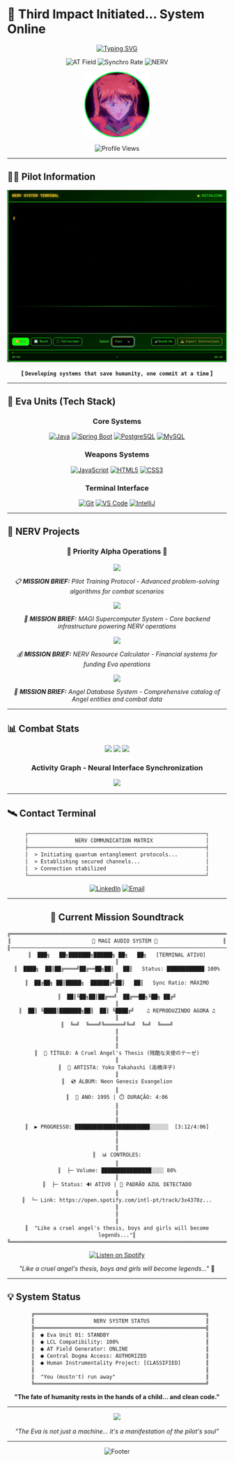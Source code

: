 # 🚀 Third Impact Initiated... System Online

<div align="center">
  
[![Typing SVG](https://readme-typing-svg.demolab.com?font=JetBrains+Mono&size=25&duration=3000&pause=1000&color=800080&center=true&vCenter=true&multiline=true&width=600&height=100&lines=Third+Impact+Initiated...;AT+Field+Activated;Synchro+Rate%3A+100%25;Pilot+Adilson+Junior+Ready)](https://git.io/typing-svg)

![AT Field](https://img.shields.io/badge/AT_FIELD-ACTIVATED-00FF00?style=for-the-badge&logo=data:image/svg+xml;base64,PHN2ZyB3aWR0aD0iMjQiIGhlaWdodD0iMjQiIHZpZXdCb3g9IjAgMCAyNCAyNCIgZmlsbD0ibm9uZSIgeG1sbnM9Imh0dHA6Ly93d3cudzMub3JnLzIwMDAvc3ZnIj4KPHBvbHlnb24gcG9pbnRzPSIxMiwwIDIwLjQ4NTIsNi4wIDIwLjQ4NTIsMTggMTIsMjQgMy41MTQ4MiwxOCAzLjUxNDgyLDYiIGZpbGw9IiMwMEZGMDAiLz4KPC9zdmc+)
![Synchro Rate](https://img.shields.io/badge/SYNCHRO_RATE-100%25-FF0000?style=for-the-badge)
![NERV](https://img.shields.io/badge/NERV-CLASSIFIED-800080?style=for-the-badge&labelColor=000000)

<img src="./assets/avatar.gif" width="150"/>

![Profile Views](https://komarev.com/ghpvc/?username=adil-jr&color=800080&style=for-the-badge&label=TERMINAL+ACCESS)

</div>

---

## 👨‍💻 Pilot Information

<p align="center">
  <img src="./assets/pilot_information.gif" alt="Animated GIF" />
</p>

<div align="center">

**[ `Developing systems that save humanity, one commit at a time` ]**

</div>

---

## 🤖 Eva Units (Tech Stack)

<div align="center">

### Core Systems

[![Java](https://img.shields.io/badge/JAVA-007396?style=for-the-badge&logo=java&logoColor=white&labelColor=800080)](https://www.java.com/)
[![Spring Boot](https://img.shields.io/badge/SPRING_BOOT-6DB33F?style=for-the-badge&logo=spring-boot&logoColor=white&labelColor=800080)](https://spring.io/projects/spring-boot)
[![PostgreSQL](https://img.shields.io/badge/POSTGRESQL-336791?style=for-the-badge&logo=postgresql&logoColor=white&labelColor=800080)](https://www.postgresql.org/)
[![MySQL](https://img.shields.io/badge/MYSQL-4479A1?style=for-the-badge&logo=mysql&logoColor=white&labelColor=800080)](https://www.mysql.com/)

### Weapons Systems

[![JavaScript](https://img.shields.io/badge/JAVASCRIPT-F7DF1E?style=for-the-badge&logo=javascript&logoColor=black&labelColor=00FF00)](https://developer.mozilla.org/en-US/docs/Web/JavaScript)
[![HTML5](https://img.shields.io/badge/HTML5-E34F26?style=for-the-badge&logo=html5&logoColor=white&labelColor=FF0000)](https://developer.mozilla.org/en-US/docs/Web/HTML)
[![CSS3](https://img.shields.io/badge/CSS3-1572B6?style=for-the-badge&logo=css3&logoColor=white&labelColor=800080)](https://developer.mozilla.org/en-US/docs/Web/CSS)

### Terminal Interface

[![Git](https://img.shields.io/badge/GIT-F05032?style=for-the-badge&logo=git&logoColor=white&labelColor=000000)](https://git-scm.com/)
[![VS Code](https://img.shields.io/badge/VS_CODE-007ACC?style=for-the-badge&logo=visual-studio-code&logoColor=white&labelColor=800080)](https://code.visualstudio.com/)
[![IntelliJ](https://img.shields.io/badge/INTELLIJ-000000?style=for-the-badge&logo=intellij-idea&logoColor=white&labelColor=FF0000)](https://www.jetbrains.com/idea/)

</div>

---

## 🎯 NERV Projects

<div align="center">

### 🚨 **Priority Alpha Operations** 🚨

<a href="https://github.com/adil-jr/ProblemasJavaBeecrowd">
  <img align="center" src="https://github-readme-stats.vercel.app/api/pin/?username=adil-jr&repo=ProblemasJavaBeecrowd&theme=radical&bg_color=000000&title_color=800080&text_color=00FF00&icon_color=FF0000&border_color=800080&cache_seconds=0" />
</a>

*📋 **MISSION BRIEF:** Pilot Training Protocol - Advanced problem-solving algorithms for combat scenarios*

<a href="https://github.com/adil-jr/rest-with-spring-boot-and-java">
  <img align="center" src="https://github-readme-stats.vercel.app/api/pin/?username=adil-jr&repo=rest-with-spring-boot-and-java&theme=radical&bg_color=000000&title_color=800080&text_color=00FF00&icon_color=FF0000&border_color=800080&cache_seconds=0" />
</a>

*🧠 **MISSION BRIEF:** MAGI Supercomputer System - Core backend infrastructure powering NERV operations*

<a href="https://github.com/adil-jr/conversor-moedas-java">
  <img align="center" src="https://github-readme-stats.vercel.app/api/pin/?username=adil-jr&repo=conversor-moedas-java&theme=radical&bg_color=000000&title_color=800080&text_color=00FF00&icon_color=FF0000&border_color=800080&cache_seconds=0" />
</a>

*💰 **MISSION BRIEF:** NERV Resource Calculator - Financial systems for funding Eva operations*

<a href="https://github.com/adil-jr/dslist">
  <img align="center" src="https://github-readme-stats.vercel.app/api/pin/?username=adil-jr&repo=dslist&theme=radical&bg_color=000000&title_color=800080&text_color=00FF00&icon_color=FF0000&border_color=800080&cache_seconds=0" />
</a>

*👹 **MISSION BRIEF:** Angel Database System - Comprehensive catalog of Angel entities and combat data*

</div>

---

## 📊 Combat Stats

<div align="center">

<img height="180em" src="https://github-readme-stats.vercel.app/api?username=adil-jr&show_icons=true&theme=radical&bg_color=000000&title_color=800080&text_color=00FF00&icon_color=FF0000&border_color=800080&count_private=true&include_all_commits=true" />

<img height="180em" src="https://github-readme-stats.vercel.app/api/top-langs/?username=adil-jr&layout=compact&theme=radical&bg_color=000000&title_color=800080&text_color=00FF00&border_color=800080" />

<img src="https://github-readme-streak-stats.herokuapp.com/?user=adil-jr&theme=radical&background=000000&border=800080&stroke=00FF00&ring=FF0000&fire=FF0000&currStreakNum=00FF00&sideNums=00FF00&currStreakLabel=800080&sideLabels=800080&dates=FFFFFF" />

### Activity Graph - Neural Interface Synchronization

<img src="https://github-readme-activity-graph.vercel.app/graph?username=adil-jr&theme=tokyo-night&bg_color=000000&color=00FF00&line=800080&point=FF0000&area=true&hide_border=false&border_color=800080" />

</div>

---

## 🛰️ Contact Terminal

<div align="center">

```
┌─────────────────────────────────────────────────────────┐
│               NERV COMMUNICATION MATRIX                 │
├─────────────────────────────────────────────────────────┤
│  > Initiating quantum entanglement protocols...         │
│  > Establishing secured channels...                     │
│  > Connection stabilized                                │
└─────────────────────────────────────────────────────────┘
```

[![LinkedIn](https://img.shields.io/badge/LINKEDIN-0077B5?style=for-the-badge&logo=linkedin&logoColor=white&labelColor=800080)](https://linkedin.com/in/adil-jr)
[![Email](https://img.shields.io/badge/EMAIL-D14836?style=for-the-badge&logo=gmail&logoColor=white&labelColor=FF0000)](mailto:adil.jr@outlook.com)

</div>

---

<div align="center">

## 🎵 Current Mission Soundtrack

```
╔══════════════════════════════════════════════════════════════════════╗
║                          🎵 MAGI AUDIO SYSTEM 🎵                     ║
║──────────────────────────────────────────────────────────────────────║
║  ███╗   ██╗███████╗██████╗ ██╗   ██╗   [TERMINAL ATIVO]              ║
║  ████╗  ██║██╔════╝██╔══██╗██║   ██║   Status: ████████████ 100%     ║
║  ██╔██╗ ██║█████╗  ██████╔╝██║   ██║   Sync Ratio: MÁXIMO            ║
║  ██║╚██╗██║██╔══╝  ██╔══██╗╚██╗ ██╔╝                                 ║
║  ██║ ╚████║███████╗██║  ██║ ╚████╔╝    ♫ REPRODUZINDO AGORA ♫        ║
║  ╚═╝  ╚═══╝╚══════╝╚═╝  ╚═╝  ╚═══╝                                   ║
║                                                                      ║
║  🎼 TÍTULO: A Cruel Angel's Thesis (残酷な天使のテーゼ)                 ║
║  🎤 ARTISTA: Yoko Takahashi (高橋洋子)                                ║
║  💿 ÁLBUM: Neon Genesis Evangelion                                   ║
║  📅 ANO: 1995 | ⏱️ DURAÇÃO: 4:06                                     ║
║                                                                      ║
║  ▶️ PROGRESSO: ████████████████████████░░░░░░  [3:12/4:06]           ║
║                                                                      ║
║  📊 CONTROLES:                                                       ║
║  ├─ Volume: ████████████████░░░░ 80%                                 ║
║  ├─ Status: 🔊 ATIVO | 🎯 PADRÃO AZUL DETECTADO                      ║
║  └─ Link: https://open.spotify.com/intl-pt/track/3x4378z...          ║
║                                                                      ║
║  "Like a cruel angel's thesis, boys and girls will become legends..."║
╚══════════════════════════════════════════════════════════════════════╝
```

[![Listen on Spotify](https://img.shields.io/badge/Listen_on_Spotify-1DB954?style=for-the-badge&logo=spotify&logoColor=white)](https://open.spotify.com/intl-pt/track/3x4378ztiLvFmm2nuzEI0C?si=b3692bc141114edc)

*"Like a cruel angel's thesis, boys and girls will become legends..."* 🎼

</div>


---

## 💡 System Status

<div align="center">

```
  ╔═══════════════════════════════════════════════════════╗
  ║                   NERV SYSTEM STATUS                  ║
  ╠═══════════════════════════════════════════════════════╣
  ║  ● Eva Unit 01: STANDBY                               ║
  ║  ● LCL Compatibility: 100%                            ║
  ║  ● AT Field Generator: ONLINE                         ║
  ║  ● Central Dogma Access: AUTHORIZED                   ║
  ║  ● Human Instrumentality Project: [CLASSIFIED]        ║
  ║                                                       ║
  ║  "You (mustn't) run away"                             ║
  ╚═══════════════════════════════════════════════════════╝
```

**"The fate of humanity rests in the hands of a child... and clean code."**

</div>

---

<div align="center">



<img src="https://media1.giphy.com/media/v1.Y2lkPTc5MGI3NjExNzdkMzNhemF0cm9sa3cwazI1azc4djJzY3dhaWZzdXh2aDlma2kzdyZlcD12MV9pbnRlcm5hbF9naWZfYnlfaWQmY3Q9Zw/de2Bd0zXO07EIxwLj8/giphy.gif" width="200"/>

*"The Eva is not just a machine... it's a manifestation of the pilot's soul"*

---

![Footer](https://capsule-render.vercel.app/api?type=waving&color=800080&height=100&section=footer&fontSize=30&fontColor=00FF00&animation=fadeIn)

</div>
